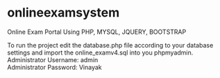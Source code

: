 # onlineexamsystem
Online Exam Portal Using PHP, MYSQL, JQUERY, BOOTSTRAP


To run the project edit the database.php file according to your database settings and import the online_examv4.sql into you phpmyadmin. <br>
Administrator Username: admin <br>
Administrator Password: Vinayak
